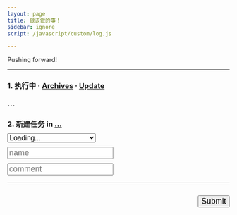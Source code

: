 ```yaml
---
layout: page
title: 做该做的事！
sidebar: ignore
script: /javascript/custom/log.js

---
```


Pushing forward!

---

<form id="form" method="GET" action="#">

<h3><strong>1. 执行中</strong> &middot; <a href="https://docs.google.com/spreadsheets/d/1Ls3l7bvsyFznq73eSwJL7tkeAbV0PalBBnX0gQFn5DU/pubhtml?gid=0&single=true" target="_blank">Archives</a> &middot; 
<a href="http://l.yuz.me/hist/" target="_blank">Update</a></h3>
<div id="log" style="font-size:20px;">...</div>

<h3><strong>2. 新建任务</strong> in
<a href="https://docs.google.com/a/yuz.me/spreadsheets/d/1Ls3l7bvsyFznq73eSwJL7tkeAbV0PalBBnX0gQFn5DU/edit#gid=2010321559" id="place">...</a>
<br>
<select name="create" id="recent" style="font-size:16px;margin-top:10px;width:200px;">
<option selected value="">Loading...</option>
</select>
<br>
<input type="text" name="create" style="font-size:18px;margin-top:10px;" placeholder="name">
<br>
<input type="text" name="comment" style="font-size:18px;margin-top:10px;" placeholder="comment">
</h3>

<hr>

<p id="send" style="float:right;">
<input type="submit" value="Submit" id="submit" style="font-size:18px;">
</p>

</form>
